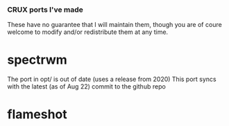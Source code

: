 ### CRUX ports I've made

These have no guarantee that I will maintain them, though you are of coure welcome to modify and/or redistribute them at any time.

# spectrwm
The port in opt/ is out of date (uses a release from 2020)
This port syncs with the latest (as of Aug 22) commit to the github repo

# flameshot
